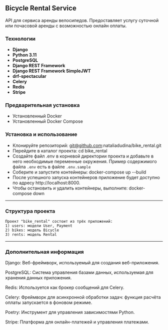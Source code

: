 ## Bicycle Rental Service
API для сервиса аренды велосипедов. Предоставляет услугу суточной или почасовой аренды с возможностью онлайн оплаты.

### Технологии

- **Django**
- **Python 3.11**
- **PostgreSQL**
- **Django REST Framework**
- **Django REST Framework SimpleJWT**
- **drf-spectacular**
- **Celery**
- **Redis**
- **Stripe**


###  Предварительная установка

+ Установленный Docker
+ Установленный Docker Compose


###  Установка и использование

+ Клонируйте репозиторий: git@github.com:nataliadudina/bike_rental.git
+ Перейдите в каталог проекта: cd bike_rental
+ Создайте файл .env в корневой директории проекта и добавьте в него необходимые переменные окружения. Пример содержимого файла `.env` есть в файле `.env.sample`
+ Соберите и запустите контейнеры: docker-compose up --build
+ После успешного запуска контейнеров приложение будет доступно по адресу http://localhost:8000.
+ Чтобы остановить и удалить контейнеры, выполните: docker-compose down

---

### Структура проекта

    Проект "bike_rental" состоит из трёх приложений:
    1) users: модели User, Payment
    2) bikes: модель Bicycle
    3) rents: модель Rental
---

### Дополнительная информация

Django: Веб-фреймворк, используемый для создания веб-приложения.

PostgreSQL: Система управления базами данных, используемая для хранения данных приложения.

Redis: Используется как брокер сообщений для Celery.

Celery: Фреймворк для асинхронной обработки задач: функция расчёта оплаты запускается в фоновом режиме.

Poetry: Инструмент для управления зависимостями Python.

Stripe: Платформа для онлайн-платежей и управления платежами.

